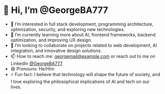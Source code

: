 # 👋 Hi, I’m @GeorgeBA777

- 👀 I’m interested in full stack development, programming architecture, optimization, security, and exploring new technologies.
- 🌱 I’m currently learning more about AI, frontend frameworks, backend optimization, and improving UX design.
- 💞️ I’m looking to collaborate on projects related to web development, AI integration, and innovative design solutions.
- 📫 How to reach me: [georgemail@example.com](mailto:georgemail@example.com) or reach out to me on LinkedIn [@GeorgeBA777](https://www.linkedin.com/in/georgeba777/)
- 😄 Pronouns: He/Him
- ⚡ Fun fact: I believe that technology will shape the future of society, and I love exploring the philosophical implications of AI and tech on our lives.


<!---
GeorgeBA777/GeorgeBA777 is a ✨ special ✨ repository because its `README.md` (this file) appears on your GitHub profile.
You can click the Preview link to take a look at your changes.
--->
